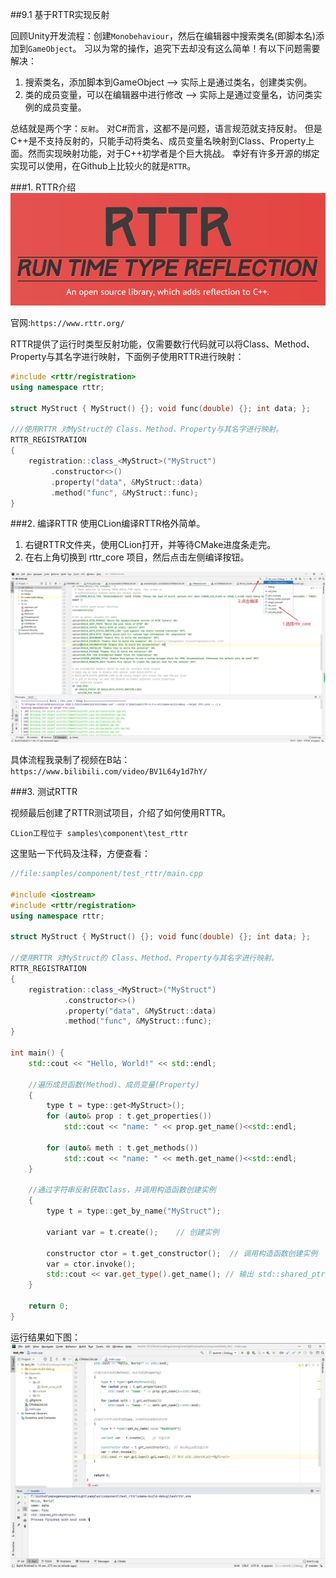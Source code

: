 ##9.1 基于RTTR实现反射

回顾Unity开发流程：创建`Monobehaviour`，然后在编辑器中搜索类名(即脚本名)添加到`GameObject`。
习以为常的操作，追究下去却没有这么简单！有以下问题需要解决：
1. 搜索类名，添加脚本到GameObject --> 实际上是通过类名，创建类实例。
2. 类的成员变量，可以在编辑器中进行修改 --> 实际上是通过变量名，访问类实例的成员变量。

总结就是两个字：`反射`。
对C#而言，这都不是问题，语言规范就支持反射。
但是C++是不支持反射的，只能手动将类名、成员变量名映射到Class、Property上面。然而实现映射功能，对于C++初学者是个巨大挑战。
幸好有许多开源的绑定实现可以使用，在Github上比较火的就是`RTTR`。

###1. RTTR介绍
![](../../imgs/component/clion_build_rttr/rttr_logo.png)

官网:`https://www.rttr.org/`

RTTR提供了运行时类型反射功能，仅需要数行代码就可以将Class、Method、Property与其名字进行映射，下面例子使用RTTR进行映射：

```c++
#include <rttr/registration>
using namespace rttr;

struct MyStruct { MyStruct() {}; void func(double) {}; int data; };

///使用RTTR 对MyStruct的 Class、Method、Property与其名字进行映射。
RTTR_REGISTRATION
{
    registration::class_<MyStruct>("MyStruct")
         .constructor<>()
         .property("data", &MyStruct::data)
         .method("func", &MyStruct::func);
}
```

###2. 编译RTTR
使用CLion编译RTTR格外简单。

1. 右键RTTR文件夹，使用CLion打开，并等待CMake进度条走完。
2. 在右上角切换到 rttr_core 项目，然后点击左侧编译按钮。

![](../../imgs/component/clion_build_rttr/build_rttr_in_clion.jpg)

具体流程我录制了视频在B站：`https://www.bilibili.com/video/BV1L64y1d7hY/`

###3. 测试RTTR    

视频最后创建了RTTR测试项目，介绍了如何使用RTTR。

    CLion工程位于 samples\component\test_rttr

这里贴一下代码及注释，方便查看：

```c++
//file:samples/component/test_rttr/main.cpp

#include <iostream>
#include <rttr/registration>
using namespace rttr;

struct MyStruct { MyStruct() {}; void func(double) {}; int data; };

//使用RTTR 对MyStruct的 Class、Method、Property与其名字进行映射。
RTTR_REGISTRATION
{
    registration::class_<MyStruct>("MyStruct")
            .constructor<>()
            .property("data", &MyStruct::data)
            .method("func", &MyStruct::func);
}

int main() {
    std::cout << "Hello, World!" << std::endl;

    //遍历成员函数(Method)、成员变量(Property)
    {
        type t = type::get<MyStruct>();
        for (auto& prop : t.get_properties())
            std::cout << "name: " << prop.get_name()<<std::endl;

        for (auto& meth : t.get_methods())
            std::cout << "name: " << meth.get_name()<<std::endl;
    }

    //通过字符串反射获取Class，并调用构造函数创建实例
    {
        type t = type::get_by_name("MyStruct");

        variant var = t.create();    // 创建实例

        constructor ctor = t.get_constructor();  // 调用构造函数创建实例
        var = ctor.invoke();
        std::cout << var.get_type().get_name(); // 输出 std::shared_ptr<MyStruct>
    }

    return 0;
}
```

运行结果如下图：
![](../../imgs/component/clion_build_rttr/run_result.jpg)
